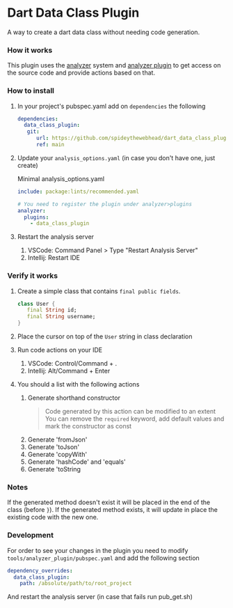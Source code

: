 # Dart Data Class Plugin

A way to create a dart data class without needing code generation.

### How it works

This plugin uses the [analyzer](https://pub.dev/packages/analyzer) system and [analyzer plugin](https://pub.dev/packages/analyzer_plugin) to get access on the source code and provide actions based on that.

### How to install

1. In your project's pubspec.yaml add on `dependencies` the following
   ```yaml
   dependencies:
     data_class_plugin:
      git:
         url: https://github.com/spideythewebhead/dart_data_class_plugin.git
         ref: main
   ```
1. Update your `analysis_options.yaml` (in case you don't have one, just create)

   Minimal analysis_options.yaml
   ```yaml
   include: package:lints/recommended.yaml

   # You need to register the plugin under analyzer>plugins
   analyzer:
     plugins:
       - data_class_plugin
   ```
1. Restart the analysis server
   1. VSCode: Command Panel > Type "Restart Analysis Server"
   2. Intellij: Restart IDE

### Verify it works

1. Create a simple class that contains `final public fields`.

   ```dart
   class User {
      final String id;
      final String username;
   }
   ```

1. Place the cursor on top of the `User` string in class declaration
1. Run code actions on your IDE
   1. VSCode: Control/Command + .
   1. Intellij: Alt/Command + Enter
1. You should a list with the following actions
   1. Generate shorthand constructor
      > Code generated by this action can be modified to an extent
      You can remove the `required` keyword, add default values and mark the constructor as const
   1. Generate 'fromJson'
   1. Generate 'toJson'
   1. Generate 'copyWith'
   1. Generate 'hashCode' and 'equals'
   1. Generate 'toString

### Notes

If the generated method doesn't exist it will be placed in the end of the class (before `}`).
If the generated method exists, it will update in place the existing code with the new one.

### Development

For order to see your changes in the plugin you need to modify `tools/analyzer_plugin/pubspec.yaml` and add the following section

```yaml
dependency_overrides:
  data_class_plugin:
    path: /absolute/path/to/root_project
```
And restart the analysis server (in case that fails run pub_get.sh)